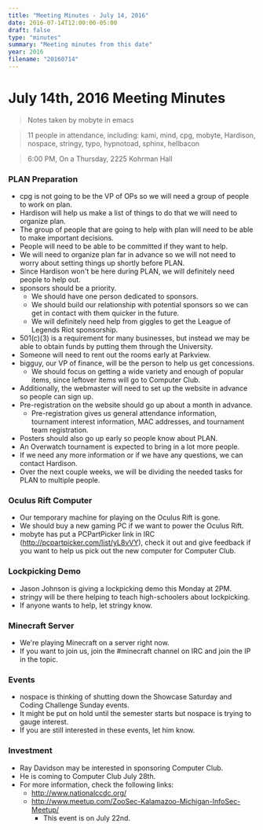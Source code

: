 ```yaml
---
title: "Meeting Minutes - July 14, 2016"
date: 2016-07-14T12:00:00-05:00
draft: false
type: "minutes"
summary: "Meeting minutes from this date"
year: 2016
filename: "20160714"
---
```


# July 14th, 2016 Meeting Minutes
> Notes taken by mobyte in emacs

> 11 people in attendance, including: kami, mind, cpg, mobyte, Hardison, nospace, stringy, typo, hypnotoad, sphinx, hellbacon

> 6:00 PM, On a Thursday, 2225 Kohrman Hall

### PLAN Preparation
- cpg is not going to be the VP of OPs so we will need a group of people to work on plan.
- Hardison will help us make a list of things to do that we will need to organize plan.
- The group of people that are going to help with plan will need to be able to make important decisions.
- People will need to be able to be committed if they want to help.
- We will need to organize plan far in advance so we will not need to worry about setting things up shortly before PLAN.
- Since Hardison won't be here during PLAN, we will definitely need people to help out.
- sponsors should be a priority.
  - We should have one person dedicated to sponsors.
  - We should build our relationship with potential sponsors so we can get in contact with them quicker in the future.
  - We will definitely need help from giggles to get the League of Legends Riot sponsorship.
- 501(c)(3) is a requirement for many businesses, but instead we may be able to obtain funds by putting them through the University.
- Someone will need to rent out the rooms early at Parkview.
- bigguy, our VP of finance, will be the person to help us get concessions.
  - We should focus on getting a wide variety and enough of popular items, since leftover items will go to Computer Club.
- Additionally, the webmaster will need to set up the website in advance so people can sign up.
- Pre-registration on the website should go up about a month in advance.
  - Pre-registration gives us general attendance information, tournament interest information, MAC addresses, and tournament team registration.
- Posters should also go up early so people know about PLAN.
- An Overwatch tournament is expected to bring in a lot more people.
- If we need any more information or if we have any questions, we can contact Hardison.
- Over the next couple weeks, we will be dividing the needed tasks for PLAN to multiple people.

### Oculus Rift Computer
- Our temporary machine for playing on the Oculus Rift is gone.
- We should buy a new gaming PC if we want to power the Oculus Rift.
- mobyte has put a PCPartPicker link in IRC (http://pcpartpicker.com/list/yL8vVY), check it out and give feedback if you want to help us pick out the new computer for Computer Club.

### Lockpicking Demo
- Jason Johnson is giving a lockpicking demo this Monday at 2PM.
- stringy will be there helping to teach high-schoolers about lockpicking.
- If anyone wants to help, let stringy know.

### Minecraft Server
- We're playing Minecraft on a server right now.
- If you want to join us, join the #minecraft channel on IRC and join the IP in the topic.

### Events
- nospace is thinking of shutting down the Showcase Saturday and Coding Challenge Sunday events.
- It might be put on hold until the semester starts but nospace is trying to gauge interest.
- If you are still interested in these events, let him know.

### Investment
- Ray Davidson may be interested in sponsoring Computer Club.
- He is coming to Computer Club July 28th.
- For more information, check the following links:
  - http://www.nationalccdc.org/
  - http://www.meetup.com/ZooSec-Kalamazoo-Michigan-InfoSec-Meetup/
	- This event is on July 22nd.
